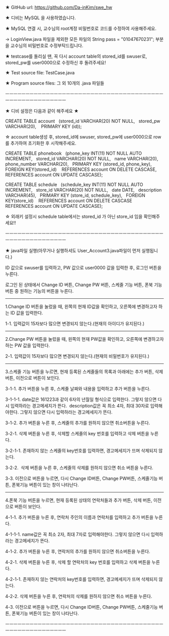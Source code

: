 ★ GitHub url: https://github.com/Da-inKim/swe_hw

★ 디비는 MySQL 을 사용하였습니다.

★ MySQL 연결 시, 교수님의 root계정 비밀번호로 코드를 수정하여 사용해주세요. 

-> LoginView.java 파일을 제외한 모든 파일의 String pass = "01047670231"; 부분을 교수님의 비밀번호로 수정부탁드립니다.

★ testcase를 돌리실 땐, 꼭 다시 account table의 stored_id를 swuser로, stored_pw를 user0000으로 수정하신 후 돌려주세요!

★ Test source file: TestCase.java

★ Program source files: 그 외 10개의 .java 파일들

ㅡㅡㅡㅡㅡㅡㅡㅡㅡㅡㅡㅡㅡㅡㅡㅡㅡㅡㅡㅡㅡㅡㅡㅡㅡㅡㅡㅡㅡㅡㅡㅡㅡㅡㅡㅡㅡㅡㅡㅡㅡㅡㅡㅡㅡㅡㅡㅡㅡㅡㅡㅡㅡㅡ

★ 디비 설정은 다음과 같이 해주세요 ★

CREATE TABLE account   
(stored_id VARCHAR(20) NOT NULL,   
stored_pw VARCHAR(20),    
PRIMARY KEY (id)); 

☆ account table생성 후, stored_id에 swuser, stored_pw에 user0000으로 row를 추가하여 초기화한 후 시작해주세요.


CREATE TABLE phonebook   
(phone_key INT(11) NOT NULL AUTO INCREMENT,   
stored_id VARCHAR(20) NOT NULL,   
name VARCHAR(20),   
phone_number VARCHAR(20),   
PRIMARY KEY (stored_id, phone_key),  
FOREIGN KEY(stored_id)    
REFERENCES account ON DELETE CASCASE,
REFERENCES account ON UPDATE CASCASE);


CREATE TABLE schedule   
(schedule_key INT(11) NOT NULL AUTO INCREMENT,   
store_id VARCHAR(20) NOT NULL,   date DATE,   
description VARCHAR(45),   
PRIMARY KEY (store_id, schedule_key),   
FOREIGN KEY(store_id)    
REFERENCES account ON DELETE CASCASE   
REFERENCES account ON UPDATE CASCASE);

☆ 외래키 설정시 schedule table에서는 stored_id 가 아닌 store_id 임을 확인해주세요!!

ㅡㅡㅡㅡㅡㅡㅡㅡㅡㅡㅡㅡㅡㅡㅡㅡㅡㅡㅡㅡㅡㅡㅡㅡㅡㅡㅡㅡㅡㅡㅡㅡㅡㅡㅡㅡㅡㅡㅡㅡㅡㅡㅡㅡㅡㅡㅡㅡㅡㅡㅡㅡㅡㅡ

★ java파일 실행(아무거나 실행하셔도 User_Account3.java파일이 먼저 실행됩니다.)

ID 값으로 swuser를 입력하고, PW 값으로 user0000 값을 입력한 후, 로그인 버튼을 누른다.

로그인 된 상태에서 Change ID 버튼, Change PW 버튼, 스케줄 기능 버튼, 폰북 기능 버튼 중 원하는 기능의 버튼을 누른다.

---------------------------------------------------------------------------------------------------

1.Change ID 버튼을 눌렀을 때, 왼쪽의 현재 ID값을 확인하고, 오른쪽에 변경하고자 하는 ID 값을 입력한다.

1-1. 입력값이 15자보다 많으면 변경되지 않는다.(현재의 아이디가 유지된다.)

---------------------------------------------------------------------------------------------------

2.Change PW 버튼을 눌렀을 때, 왼쪽의 현재 PW값을 확인하고, 오른쪽에 변경하고자 하는 PW 값을 입력한다.

2-1. 입력값이 15자보다 많으면 변경되지 않는다.(현재의 비밀번호가 유지된다.)

----------------------------------------------------------------------------------------------------

3.스케줄 기능 버튼을 누르면, 현재 등록된 스케줄들의 목록과 아래에는 추가 버튼, 삭제 버튼, 이전으로 버튼이 보인다.

3-1-1. 추가 버튼을 누른 후, 스케줄 날짜와 내용을 입력하고 추가 버튼을 누른다. 

3-1-1-1. date값은 161223과 같이 6자의 년월일 형식으로 입력한다. 그렇지 않으면 다시 입력하라는 경고메세지가 뜬다. 
description값은 꼭 최소 4자, 최대 30자로 입력해야한다. 그렇지 않으면 다시 입력하라는 경고메세지가 뜬다.

3-1-2. 추가 버튼을 누른 후, 스케줄의 추가를 원하지 않으면 취소버튼을 누른다.


3-2-1. 삭제 버튼을 누른 후, 삭제할 스케줄의 key 번호를 입력하고 삭제 버튼을 누른다.

3-2-1-1. 존재하지 않는 스케줄의 key번호를 입력하면, 경고메세지가 뜨며 삭제되지 않는다.

3-2-2.  삭제 버튼을 누른 후, 스케줄의 삭제를 원하지 않으면 취소 버튼을 누른다.


3-3. 이전으로 버튼을 누르면, 다시 Change ID버튼, Change PW버튼, 스케줄기능 버튼, 폰북기능 버튼이 있는 창이 나타난다.

---------------------------------------------------------------------------------------------------

4.폰북 기능 버튼을 누르면, 현재 등록된 상태의 연락처들과 추가 버튼, 삭제 버튼, 이전으로 버튼이 보인다.

4-1-1. 추가 버튼을 누른 후, 연락처 주인의 이름과 연락처를 입력하고 추가 버튼을 누른다.

4-1-1-1. name값은 꼭 최소 2자, 최대 7자로 입력해야한다. 그렇지 않으면 다시 입력하라는 경고메세지가 뜬다.


4-1-2. 추가 버튼을 누른 후, 연락처의 추가를 원하지 않으면 취소버튼을 누른다.


4-2-1. 삭제 버튼을 누른 후, 삭제 할 연락처의 key 번호를 입력하고 삭제 버튼을 누른다.

4-2-1-1. 존재하지 않는 연락처의 key번호를 입력하면, 경고메세지가 뜨며 삭제되지 않는다.

4-2-2. 삭제 버튼을 누른 후, 연락처의 삭제를 원하지 않으면 취소 버튼을 누른다.


4-3. 이전으로 버튼을 누르면, 다시 Change ID버튼, Change PW버튼, 스케줄기능 버튼, 폰북기능 버튼이 있는 창이 나타난다.

ㅡㅡㅡㅡㅡㅡㅡㅡㅡㅡㅡㅡㅡㅡㅡㅡㅡㅡㅡㅡㅡㅡㅡㅡㅡㅡㅡㅡㅡㅡㅡㅡㅡㅡㅡㅡㅡㅡㅡㅡㅡㅡㅡㅡㅡㅡㅡㅡㅡㅡㅡㅡㅡㅡ
